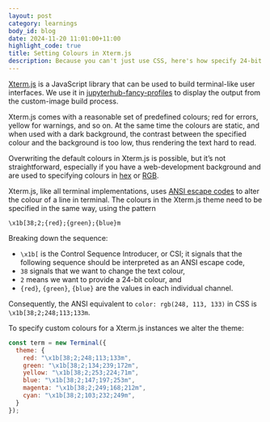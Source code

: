 ```yaml
---
layout: post
category: learnings
body_id: blog
date: 2024-11-20 11:01:00+11:00
highlight_code: true
title: Setting Colours in Xterm.js
description: Because you can't just use CSS, here's how specify 24-bit colours in ANSI.
---
```


[Xterm.js](https://xtermjs.org) is a JavaScript library that can be used to build terminal-like user interfaces. We use it in [jupyterhub-fancy-profiles](https://github.com/2i2c-org/jupyterhub-fancy-profiles) to display the output from the custom-image build process.

Xterm.js comes with a reasonable set of predefined colours; red for errors, yellow for warnings, and so on. At the same time the colours are static, and when used with a dark background, the contrast between the specified colour and the background is too low, thus rendering the text hard to read.

Overwriting the default colours in Xterm.js is possible, but it’s not straightforward, especially if you have a web-development background and are used to specifying colours in [hex](https://developer.mozilla.org/en-US/docs/Web/CSS/hex-color) or [RGB](https://developer.mozilla.org/en-US/docs/Web/CSS/color_value/rgb).

Xterm.js, like all terminal implementations, uses [ANSI escape codes](https://en.wikipedia.org/wiki/ANSI_escape_code) to alter the colour of a line in terminal. The colours in the Xterm.js theme need to be specified in the same way, using the pattern

```
\x1b[38;2;{red};{green};{blue}m
```

Breaking down the sequence:

- `\x1b[` is the Control Sequence Introducer, or CSI; it signals that the following sequence should be interpreted as an ANSI escape code,
- `38` signals that we want to change the text colour,
- `2` means we want to provide a 24-bit colour, and
- `{red}`, `{green}`, `{blue}` are the values in each individual channel.

Consequently, the ANSI equivalent to `color: rgb(248, 113, 133)` in CSS is `\x1b[38;2;248;113;133m`.

To specify custom colours for a Xterm.js instances we alter the theme:

```js
const term = new Terminal({
  theme: {
    red: "\x1b[38;2;248;113;133m",
    green: "\x1b[38;2;134;239;172m",
    yellow: "\x1b[38;2;253;224;71m",
    blue: "\x1b[38;2;147;197;253m",
    magenta: "\x1b[38;2;249;168;212m",
    cyan: "\x1b[38;2;103;232;249m",
  }
});
```
